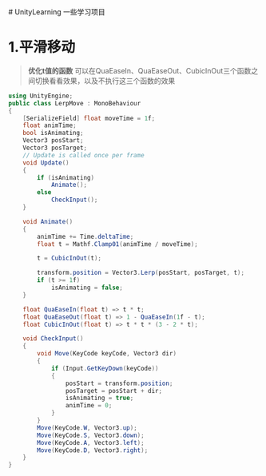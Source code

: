 <html>
    <head>
        <meta charset="utf-8">
        <title>My Markdown File</title>
        <link rel="stylesheet" href="BackgroundColor.css">
    </head>
    <body>
        <!-- 在这里添加Markdown文本 -->
    </body>
</html>
# UnityLearning
一些学习项目

# 1.平滑移动
> **优化t值的函数**
> 可以在QuaEaseIn、QuaEaseOut、CubicInOut三个函数之间切换看看效果，以及不执行这三个函数的效果

```csharp
using UnityEngine;
public class LerpMove : MonoBehaviour
{
    [SerializeField] float moveTime = 1f;
    float animTime;
    bool isAnimating;
    Vector3 posStart;
    Vector3 posTarget;
    // Update is called once per frame
    void Update()
    {
        if (isAnimating)
            Animate();
        else
            CheckInput();
    }

    void Animate()
    {
        animTime += Time.deltaTime;
        float t = Mathf.Clamp01(animTime / moveTime);

        t = CubicInOut(t);

        transform.position = Vector3.Lerp(posStart, posTarget, t);
        if (t >= 1f)
            isAnimating = false;
    }

    float QuaEaseIn(float t) => t * t;
    float QuaEaseOut(float t) => 1 - QuaEaseIn(1f - t);
    float CubicInOut(float t) => t * t * (3 - 2 * t);

    void CheckInput()
    {
        void Move(KeyCode keyCode, Vector3 dir)
        {
            if (Input.GetKeyDown(keyCode))
            {
                posStart = transform.position;
                posTarget = posStart + dir;
                isAnimating = true;
                animTime = 0;
            }
        }
        Move(KeyCode.W, Vector3.up);
        Move(KeyCode.S, Vector3.down);
        Move(KeyCode.A, Vector3.left);
        Move(KeyCode.D, Vector3.right);
    }
}
```